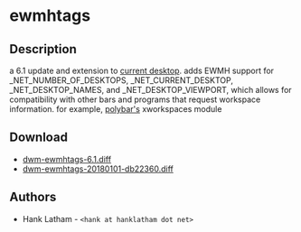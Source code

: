 ewmhtags
======

Description
-----------
a 6.1 update and extension to [current desktop][1].
adds EWMH support for \_NET\_NUMBER\_OF\_DESKTOPS, \_NET\_CURRENT\_DESKTOP, \_NET\_DESKTOP\_NAMES,
and \_NET\_DESKTOP\_VIEWPORT, which allows for compatibility with other bars and programs that request workspace information.
for example, [polybar's][2] xworkspaces module

Download
--------
  * [dwm-ewmhtags-6.1.diff](dwm-ewmhtags-6.1.diff)
  * [dwm-ewmhtags-20180101-db22360.diff](dwm-ewmhtags-20180101-db22360.diff)

Authors
-------
* Hank Latham - `<hank at hanklatham dot net>`

[1]: ../current_desktop
[2]: http://github.com/jaagr/polybar
